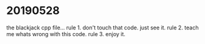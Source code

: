 # 20190528
the blackjack cpp file...
rule 1. don't touch that code. just see it.
rule 2. teach me whats wrong with this code.
rule 3. enjoy it.
